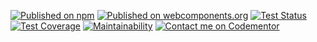 [![Published on npm](https://img.shields.io/npm/v/@power-elements/service-worker)](https://npm.im/@power-elements/service-worker)
[![Published on webcomponents.org](https://img.shields.io/badge/webcomponents.org-published-blue.svg)](https://www.webcomponents.org/element/bennypowers/service-worker)
[![Test Status](https://github.com/bennypowers/service-worker/workflows/test/badge.svg)](https://github.com/bennypowers/service-worker/actions?query=workflow%3Atest)
[![Test Coverage](https://api.codeclimate.com/v1/badges/512ba168f108821c0be1/test_coverage)](https://codeclimate.com/github/bennypowers/service-worker/test_coverage)
[![Maintainability](https://api.codeclimate.com/v1/badges/512ba168f108821c0be1/maintainability)](https://codeclimate.com/github/bennypowers/service-worker/maintainability)
[![Contact me on Codementor](https://cdn.codementor.io/badges/contact_me_github.svg)](https://www.codementor.io/bennyp?utm_source=github&utm_medium=button&utm_term=bennyp&utm_campaign=github)
